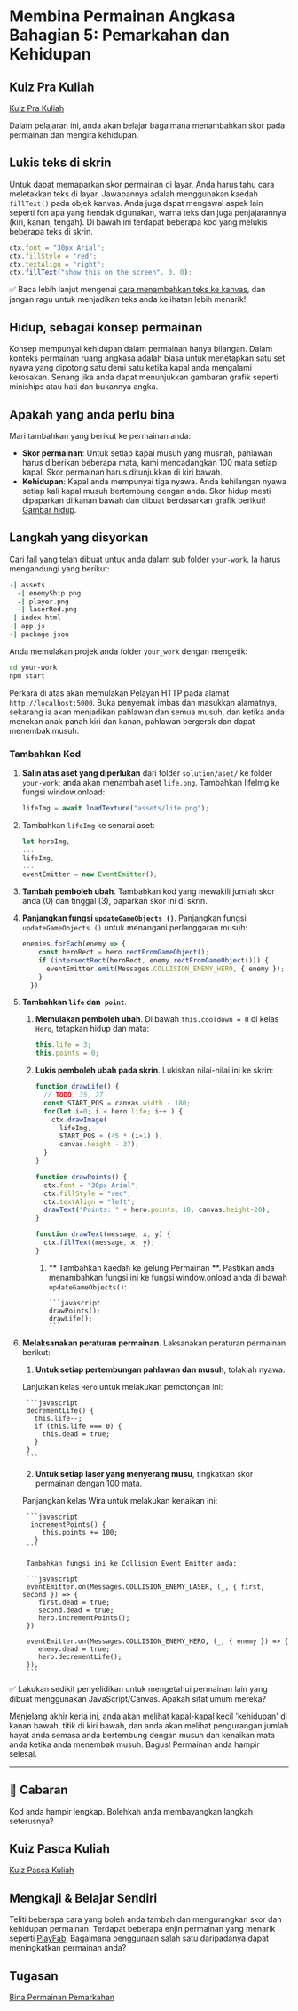 # Membina Permainan Angkasa Bahagian 5: Pemarkahan dan Kehidupan

## Kuiz Pra Kuliah

[Kuiz Pra Kuliah](https://happy-mud-02d95f10f.azurestaticapps.net/quiz/37)

Dalam pelajaran ini, anda akan belajar bagaimana menambahkan skor pada permainan dan mengira kehidupan.

## Lukis teks di skrin

Untuk dapat memaparkan skor permainan di layar, Anda harus tahu cara meletakkan teks di layar. Jawapannya adalah menggunakan kaedah `fillText()` pada objek kanvas. Anda juga dapat mengawal aspek lain seperti fon apa yang hendak digunakan, warna teks dan juga penjajarannya (kiri, kanan, tengah). Di bawah ini terdapat beberapa kod yang melukis beberapa teks di skrin.

```javascript
ctx.font = "30px Arial";
ctx.fillStyle = "red";
ctx.textAlign = "right";
ctx.fillText("show this on the screen", 0, 0);
```

✅ Baca lebih lanjut mengenai [cara menambahkan teks ke kanvas](https://developer.mozilla.org/docs/Web/API/Canvas_API/Tutorial/Drawing_text), dan jangan ragu untuk menjadikan teks anda kelihatan lebih menarik!

## Hidup, sebagai konsep permainan

Konsep mempunyai kehidupan dalam permainan hanya bilangan. Dalam konteks permainan ruang angkasa adalah biasa untuk menetapkan satu set nyawa yang dipotong satu demi satu ketika kapal anda mengalami kerosakan. Senang jika anda dapat menunjukkan gambaran grafik seperti miniships atau hati dan bukannya angka.

## Apakah yang anda perlu bina

Mari tambahkan yang berikut ke permainan anda:

- **Skor permainan**: Untuk setiap kapal musuh yang musnah, pahlawan harus diberikan beberapa mata, kami mencadangkan 100 mata setiap kapal. Skor permainan harus ditunjukkan di kiri bawah.
- **Kehidupan**: Kapal anda mempunyai tiga nyawa. Anda kehilangan nyawa setiap kali kapal musuh bertembung dengan anda. Skor hidup mesti dipaparkan di kanan bawah dan dibuat berdasarkan grafik berikut! [Gambar hidup](../solution/assets/life.png).

## Langkah yang disyorkan

Cari fail yang telah dibuat untuk anda dalam sub folder `your-work`. Ia harus mengandungi yang berikut:

```bash
-| assets
  -| enemyShip.png
  -| player.png
  -| laserRed.png
-| index.html
-| app.js
-| package.json
```

Anda memulakan projek anda folder `your_work` dengan mengetik:

```bash
cd your-work
npm start
```

Perkara di atas akan memulakan Pelayan HTTP pada alamat `http://localhost:5000`. Buka penyemak imbas dan masukkan alamatnya, sekarang ia akan menjadikan pahlawan dan semua musuh, dan ketika anda menekan anak panah kiri dan kanan, pahlawan bergerak dan dapat menembak musuh.

### Tambahkan Kod

1. **Salin atas aset yang diperlukan** dari folder `solution/aset/` ke folder `your-work`; anda akan menambah aset `life.png`. Tambahkan lifeImg ke fungsi window.onload:

    ```javascript
    lifeImg = await loadTexture("assets/life.png");
    ```

1. Tambahkan `lifeImg` ke senarai aset:

    ```javascript
    let heroImg,
    ...
    lifeImg,
    ...
    eventEmitter = new EventEmitter();
    ```

2. **Tambah pemboleh ubah**. Tambahkan kod yang mewakili jumlah skor anda (0) dan tinggal (3), paparkan skor ini di skrin.

3. **Panjangkan fungsi `updateGameObjects ()`**. Panjangkan fungsi `updateGameObjects ()` untuk menangani perlanggaran musuh:

    ```javascript
    enemies.forEach(enemy => {
        const heroRect = hero.rectFromGameObject();
        if (intersectRect(heroRect, enemy.rectFromGameObject())) {
          eventEmitter.emit(Messages.COLLISION_ENEMY_HERO, { enemy });
        }
      })
    ```

4. **Tambahkan `life` dan` point`**.
   1. **Memulakan pemboleh ubah**. Di bawah `this.cooldown = 0` di kelas `Hero`, tetapkan hidup dan mata:

        ```javascript
        this.life = 3;
        this.points = 0;
        ```

    1. **Lukis pemboleh ubah pada skrin**. Lukiskan nilai-nilai ini ke skrin:

        ```javascript
        function drawLife() {
          // TODO, 35, 27
          const START_POS = canvas.width - 180;
          for(let i=0; i < hero.life; i++ ) {
            ctx.drawImage(
              lifeImg, 
              START_POS + (45 * (i+1) ), 
              canvas.height - 37);
          }
        }
        
        function drawPoints() {
          ctx.font = "30px Arial";
          ctx.fillStyle = "red";
          ctx.textAlign = "left";
          drawText("Points: " + hero.points, 10, canvas.height-20);
        }
        
        function drawText(message, x, y) {
          ctx.fillText(message, x, y);
        }

        ```

        1. ** Tambahkan kaedah ke gelung Permainan **. Pastikan anda menambahkan fungsi ini ke fungsi window.onload anda di bawah `updateGameObjects()`:

               ```javascript
               drawPoints();
               drawLife();
               ``` 

1. **Melaksanakan peraturan permainan**. Laksanakan peraturan permainan berikut:

   1. **Untuk setiap pertembungan pahlawan dan musuh**, tolaklah nyawa.

    Lanjutkan kelas `Hero` untuk melakukan pemotongan ini:

        ```javascript
        decrementLife() {
          this.life--;
          if (this.life === 0) {
            this.dead = true;
          }
        }
        ```

    2. **Untuk setiap laser yang menyerang musu**, tingkatkan skor permainan dengan 100 mata.

    Panjangkan kelas Wira untuk melakukan kenaikan ini:

        ```javascript
         incrementPoints() {
            this.points += 100;
          }
        ```

        Tambahkan fungsi ini ke Collision Event Emitter anda:

        ```javascript
        eventEmitter.on(Messages.COLLISION_ENEMY_LASER, (_, { first, second }) => {
           first.dead = true;
           second.dead = true;
           hero.incrementPoints();
        })

        eventEmitter.on(Messages.COLLISION_ENEMY_HERO, (_, { enemy }) => {
           enemy.dead = true;
           hero.decrementLife();
        });
        ```

✅ Lakukan sedikit penyelidikan untuk mengetahui permainan lain yang dibuat menggunakan JavaScript/Canvas. Apakah sifat umum mereka?

Menjelang akhir kerja ini, anda akan melihat kapal-kapal kecil 'kehidupan' di kanan bawah, titik di kiri bawah, dan anda akan melihat pengurangan jumlah hayat anda semasa anda bertembung dengan musuh dan kenaikan mata anda ketika anda menembak musuh. Bagus! Permainan anda hampir selesai.

---

## 🚀 Cabaran

Kod anda hampir lengkap. Bolehkah anda membayangkan langkah seterusnya?

## Kuiz Pasca Kuliah

[Kuiz Pasca Kuliah](https://happy-mud-02d95f10f.azurestaticapps.net/quiz/38)

## Mengkaji & Belajar Sendiri

Teliti beberapa cara yang boleh anda tambah dan mengurangkan skor dan kehidupan permainan. Terdapat beberapa enjin permainan yang menarik seperti [PlayFab](https://playfab.com). Bagaimana penggunaan salah satu daripadanya dapat meningkatkan permainan anda?

## Tugasan

[Bina Permainan Pemarkahan](assignment.ms.md)